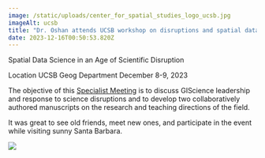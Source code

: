 ```yaml
---
image: /static/uploads/center_for_spatial_studies_logo_ucsb.jpg
imageAlt: ucsb
title: "Dr. Oshan attends UCSB workshop on disruptions and spatial data science "
date: 2023-12-16T00:50:53.820Z
---
```


Spatial Data Science in an Age of Scientific Disruption

Location
UCSB Geog Department
December 8-9, 2023

The objective of this [Specialist Meeting](https://spatial.ucsb.edu/events/all/2023/spatial-data-science-age-scientific-disruption) is to discuss GIScience leadership and response to science disruptions and to develop two collaboratively authored manuscripts on the research and teaching directions of the field. 

It was great to see old friends, meet new ones, and participate in the event while visiting sunny Santa Barbara.

![](/uploads/unnamed2.jpg)